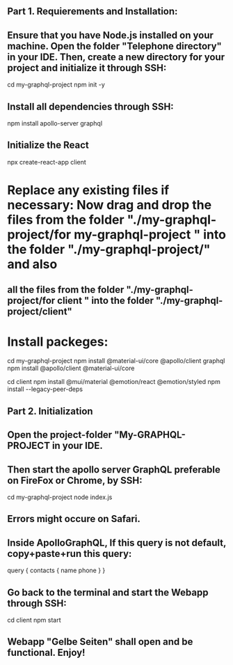 ## Part 1. Requierements and Installation:

## Ensure that you have Node.js installed on your machine. Open the folder "Telephone directory" in your IDE. Then, create a new directory for your project and initialize it through SSH:

cd my-graphql-project
npm init -y

## Install all dependencies through SSH:

npm install apollo-server graphql

## Initialize the React

npx create-react-app client

# Replace any existing files if necessary: Now drag and drop the files from the folder "./my-graphql-project/for my-graphql-project " into the folder "./my-graphql-project/" and also

## all the files from the folder "./my-graphql-project/for client " into the folder "./my-graphql-project/client"

# Install packeges:

cd my-graphql-project
npm install @material-ui/core @apollo/client graphql
npm install @apollo/client @material-ui/core

cd client
npm install @mui/material @emotion/react @emotion/styled
npm install --legacy-peer-deps

## Part 2. Initialization

## Open the project-folder "My-GRAPHQL-PROJECT in your IDE.

## Then start the apollo server GraphQL preferable on FireFox or Chrome, by SSH:

cd my-graphql-project
node index.js

## Errors might occure on Safari.

## Inside ApolloGraphQL, If this query is not default, copy+paste+run this query:

query {
contacts {
name
phone
}
}

## Go back to the terminal and start the Webapp through SSH:

cd client
npm start

## Webapp "Gelbe Seiten" shall open and be functional. Enjoy!
